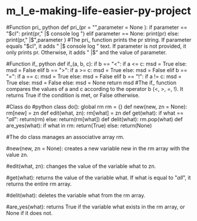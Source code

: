 # m_l_e-making-life-easier-py-project

#Function pri_
python
def pri_(pr = "",parameter = None ):
    if parameter == "$cl":
        print(pr,"                  |$ console log ")
    elif parameter == None:
        print(pr)
    else:
        print(pr,"                  |$",parameter )
#The pri_ function prints the pr string. If parameter equals "$cl", it adds " |$ console log " text. If parameter is not provided, it only prints pr. Otherwise, it adds " |$" and the value of parameter.

#Function if_
python
def if_(a, b, c):
    if b == "<": 
        if a <= c:
            msd = True 
        else:
            msd = False
    elif b == ">":
        if a >= c:
            msd = True
        else:
            msd = False
    elif b == "=":
        if a == c:
            msd = True
        else:
            msd = False
    elif b == "!":
        if a != c:
            msd = True
        else:
            msd = False
    else:
        msd = None
    return msd
#The if_ function compares the values of a and c according to the operator b (<, >, =, !). It returns True if the condition is met, or False otherwise.

#Class do
#python
class do():
    global rm
    rm = {}
    def new(new, zn = None):
        rm[new] = zn
    def edit(what, zn):
        rm[what] = zn
    def get(what):
        if what == "$all$":
            return(rm)
        else:
            return(rm[what])
    def delit(what):
        rm.pop(what)
    def are_yes(what):
        if what in rm:
            return(True)
        else:
            return(None)
            
#The do class manages an associative array rm.

#new(new, zn = None): creates a new variable new in the rm array with the value zn.

#edit(what, zn): changes the value of the variable what to zn.

#get(what): returns the value of the variable what. If what is equal to "$all$", it returns the entire rm array.

#delit(what): deletes the variable what from the rm array.

#are_yes(what): returns True if the variable what exists in the rm array, or None if it does not.
